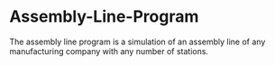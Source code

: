 # Assembly-Line-Program
The assembly line program is a simulation of an assembly line of any manufacturing company with any number of stations.
